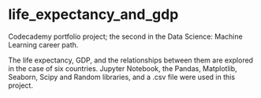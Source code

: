 # life_expectancy_and_gdp
Codecademy portfolio project; the second in the Data Science: Machine Learning career path.

The life expectancy, GDP, and the relationships between them are explored in the case of six countries. Jupyter Notebook, the Pandas, Matplotlib, Seaborn, Scipy and Random libraries, and a .csv file were used in this project.
